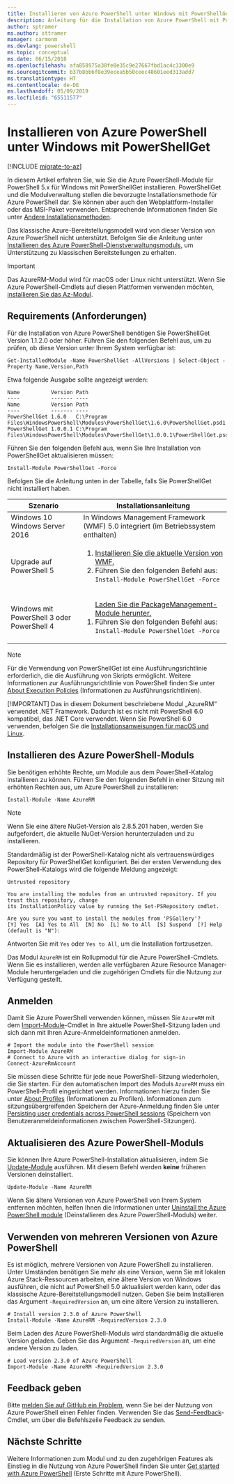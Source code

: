 ```yaml
---
title: Installieren von Azure PowerShell unter Windows mit PowerShellGet
description: Anleitung für die Installation von Azure PowerShell mit PowerShellGet
author: sptramer
ms.author: sttramer
manager: carmonm
ms.devlang: powershell
ms.topic: conceptual
ms.date: 06/15/2018
ms.openlocfilehash: afa858975a38fe0e35c9e27667fbd1ac4c3300e9
ms.sourcegitcommit: b37b8bb6f8e39ecea5b50ceec48601eed313add7
ms.translationtype: HT
ms.contentlocale: de-DE
ms.lasthandoff: 05/09/2019
ms.locfileid: "65511577"
---
```

# <a name="install-azure-powershell-on-windows-with-powershellget"></a>Installieren von Azure PowerShell unter Windows mit PowerShellGet

[!INCLUDE [migrate-to-az](../includes/migrate-to-az.md)]

In diesem Artikel erfahren Sie, wie Sie die Azure PowerShell-Module für PowerShell 5.x für Windows mit PowerShellGet installieren. PowerShellGet und die Modulverwaltung stellen die bevorzugte Installationsmethode für Azure PowerShell dar. Sie können aber auch den Webplattform-Installer oder das MSI-Paket verwenden. Entsprechende Informationen finden Sie unter [Andere Installationsmethoden](other-install.md).

Das klassische Azure-Bereitstellungsmodell wird von dieser Version von Azure PowerShell nicht unterstützt. Befolgen Sie die Anleitung unter [Installieren des Azure PowerShell-Dienstverwaltungsmoduls](/powershell/azure/servicemanagement/install-azure-ps), um Unterstützung zu klassischen Bereitstellungen zu erhalten.

> [!IMPORTANT]
> Das AzureRM-Modul wird für macOS oder Linux nicht unterstützt. Wenn Sie Azure PowerShell-Cmdlets auf diesen Plattformen verwenden möchten, [installieren Sie das Az-Modul](/powershell/azure/install-az-ps).

## <a name="requirements"></a>Requirements (Anforderungen)

Für die Installation von Azure PowerShell benötigen Sie PowerShellGet Version 1.1.2.0 oder höher. Führen Sie den folgenden Befehl aus, um zu prüfen, ob diese Version unter Ihrem System verfügbar ist:

```powershell-interactive
Get-InstalledModule -Name PowerShellGet -AllVersions | Select-Object -Property Name,Version,Path
```

Etwa folgende Ausgabe sollte angezeigt werden:

```output
Name          Version Path
----          ------- ----
Name          Version Path
----          ------- ----
PowerShellGet 1.6.0   C:\Program Files\WindowsPowerShell\Modules\PowerShellGet\1.6.0\PowerShellGet.psd1
PowerShellGet 1.0.0.1 C:\Program Files\WindowsPowerShell\Modules\PowerShellGet\1.0.0.1\PowerShellGet.psd1
```

Führen Sie den folgenden Befehl aus, wenn Sie Ihre Installation von PowerShellGet aktualisieren müssen:

```powershell-interactive
Install-Module PowerShellGet -Force
```

Befolgen Sie die Anleitung unten in der Tabelle, falls Sie PowerShellGet nicht installiert haben.

|Szenario|Installationsanleitung|
|---|---|
|Windows 10<br/>Windows Server 2016|In Windows Management Framework (WMF) 5.0 integriert (im Betriebssystem enthalten)|
|Upgrade auf PowerShell 5| <ol><li>[Installieren Sie die aktuelle Version von WMF.](https://www.microsoft.com/en-us/download/details.aspx?id=54616)</li><li>Führen Sie den folgenden Befehl aus:<br/>```Install-Module PowerShellGet -Force```</li></ol>|
|Windows mit PowerShell 3 oder PowerShell 4|<ol><il>[Laden Sie die PackageManagement-Module herunter.](http://go.microsoft.com/fwlink/?LinkID=746217)</il><li>Führen Sie den folgenden Befehl aus:<br/>```Install-Module PowerShellGet -Force```</li></ol>|

> [!NOTE]
> Für die Verwendung von PowerShellGet ist eine Ausführungsrichtlinie erforderlich, die die Ausführung von Skripts ermöglicht. Weitere Informationen zur Ausführungsrichtlinie von PowerShell finden Sie unter [About Execution Policies](/powershell/module/microsoft.powershell.core/about/about_execution_policies) (Informationen zu Ausführungsrichtlinien).
>
> [!IMPORTANT]
> Das in diesem Dokument beschriebene Modul „AzureRM“ verwendet .NET Framework. Dadurch ist es nicht mit PowerShell 6.0 kompatibel, das .NET Core verwendet. Wenn Sie PowerShell 6.0 verwenden, befolgen Sie die [Installationsanweisungen für macOS und Linux](install-azurermps-maclinux.md).

## <a name="install-the-azure-powershell-module"></a>Installieren des Azure PowerShell-Moduls

Sie benötigen erhöhte Rechte, um Module aus dem PowerShell-Katalog installieren zu können. Führen Sie den folgenden Befehl in einer Sitzung mit erhöhten Rechten aus, um Azure PowerShell zu installieren:

```powershell-interactive
Install-Module -Name AzureRM
```

> [!NOTE]
> Wenn Sie eine ältere NuGet-Version als 2.8.5.201 haben, werden Sie aufgefordert, die aktuelle NuGet-Version herunterzuladen und zu installieren.

Standardmäßig ist der PowerShell-Katalog nicht als vertrauenswürdiges Repository für PowerShellGet konfiguriert. Bei der ersten Verwendung des PowerShell-Katalogs wird die folgende Meldung angezeigt:

```output
Untrusted repository

You are installing the modules from an untrusted repository. If you trust this repository, change
its InstallationPolicy value by running the Set-PSRepository cmdlet.

Are you sure you want to install the modules from 'PSGallery'?
[Y] Yes  [A] Yes to All  [N] No  [L] No to All  [S] Suspend  [?] Help (default is "N"):
```

Antworten Sie mit `Yes` oder `Yes to All`, um die Installation fortzusetzen.

Das Modul `AzureRM` ist ein Rollupmodul für die Azure PowerShell-Cmdlets. Wenn Sie es installieren, werden alle verfügbaren Azure Resource Manager-Module heruntergeladen und die zugehörigen Cmdlets für die Nutzung zur Verfügung gestellt.

## <a name="sign-in"></a>Anmelden

Damit Sie Azure PowerShell verwenden können, müssen Sie `AzureRM` mit dem [Import-Module](/powershell/module/Microsoft.PowerShell.Core/Import-Module)-Cmdlet in Ihre aktuelle PowerShell-Sitzung laden und sich dann mit Ihren Azure-Anmeldeinformationen anmelden.

```powershell-interactive
# Import the module into the PowerShell session
Import-Module AzureRM
# Connect to Azure with an interactive dialog for sign-in
Connect-AzureRmAccount
```

Sie müssen diese Schritte für jede neue PowerShell-Sitzung wiederholen, die Sie starten. Für den automatischen Import des Moduls `AzureRM` muss ein PowerShell-Profil eingerichtet werden. Informationen hierzu finden Sie unter [About Profiles](/powershell/module/microsoft.powershell.core/about/about_profiles) (Informationen zu Profilen).
Informationen zum sitzungsübergreifenden Speichern der Azure-Anmeldung finden Sie unter [Persisting user credentials across PowerShell sessions](context-persistence.md) (Speichern von Benutzeranmeldeinformationen zwischen PowerShell-Sitzungen).

## <a name="update-the-azure-powershell-module"></a>Aktualisieren des Azure PowerShell-Moduls

Sie können Ihre Azure PowerShell-Installation aktualisieren, indem Sie [Update-Module](/powershell/module/powershellget/update-module) ausführen. Mit diesem Befehl werden __keine__ früheren Versionen deinstalliert.

```powershell-interactive
Update-Module -Name AzureRM
```

Wenn Sie ältere Versionen von Azure PowerShell von Ihrem System entfernen möchten, helfen Ihnen die Informationen unter [Uninstall the Azure PowerShell module](uninstall-azurerm-ps.md) (Deinstallieren des Azure PowerShell-Moduls) weiter.

## <a name="use-multiple-versions-of-azure-powershell"></a>Verwenden von mehreren Versionen von Azure PowerShell

Es ist möglich, mehrere Versionen von Azure PowerShell zu installieren. Unter Umständen benötigen Sie mehr als eine Version, wenn Sie mit lokalen Azure Stack-Ressourcen arbeiten, eine ältere Version von Windows ausführen, die nicht auf PowerShell 5.0 aktualisiert werden kann, oder das klassische Azure-Bereitstellungsmodell nutzen. Geben Sie beim Installieren das Argument `-RequiredVersion` an, um eine ältere Version zu installieren.

```powershell-interactive
# Install version 2.3.0 of Azure PowerShell
Install-Module -Name AzureRM -RequiredVersion 2.3.0
```

Beim Laden des Azure PowerShell-Moduls wird standardmäßig die aktuelle Version geladen. Geben Sie das Argument `-RequiredVersion` an, um eine andere Version zu laden.

```powershell-interactive
# Load version 2.3.0 of Azure PowerShell
Import-Module -Name AzureRM -RequiredVersion 2.3.0
```

## <a name="provide-feedback"></a>Feedback geben

Bitte [melden Sie auf GitHub ein Problem](https://github.com/Azure/azure-powershell/issues), wenn Sie bei der Nutzung von Azure PowerShell einen Fehler finden.
Verwenden Sie das [Send-Feedback](/powershell/module/azurerm.profile/send-feedback)-Cmdlet, um über die Befehlszeile Feedback zu senden.

## <a name="next-steps"></a>Nächste Schritte

Weitere Informationen zum Modul und zu den zugehörigen Features als Einstieg in die Nutzung von Azure PowerShell finden Sie unter [Get started with Azure PowerShell](get-started-azureps.md) (Erste Schritte mit Azure PowerShell).
